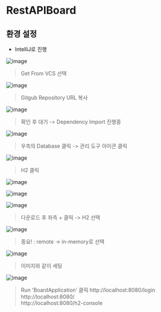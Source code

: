 # RestAPIBoard
## 환경 설정

- IntelliJ로 진행

![image](https://user-images.githubusercontent.com/66704969/111261431-d3503500-8665-11eb-81e8-c1064754c479.png)
> Get From VCS 선택

![image](https://user-images.githubusercontent.com/66704969/111261682-3346db80-8666-11eb-8067-4820d9e0cc94.png)
> Gitgub Repository URL 복사

![image](https://user-images.githubusercontent.com/66704969/111261885-81f47580-8666-11eb-9811-f52ab4aec321.png)
> 확인 후 대기 -> Dependency Import 진행중

![image](https://user-images.githubusercontent.com/66704969/111262302-6178eb00-8667-11eb-8d0a-a58eb4fb0d62.png)
> 우측의 Database 클릭 -> 관리 도구 아이콘 클릭

![image](https://user-images.githubusercontent.com/66704969/111262404-9422e380-8667-11eb-8f7c-98f5f41bd33c.png)
> H2 클릭
 
![image](https://user-images.githubusercontent.com/66704969/111262472-a8ff7700-8667-11eb-84e8-40e71d7d7e58.png)

![image](https://user-images.githubusercontent.com/66704969/111262535-bddc0a80-8667-11eb-8b07-11e69883b697.png)

![image](https://user-images.githubusercontent.com/66704969/111262579-d0eeda80-8667-11eb-9554-0a3e0f9bb841.png)
> 다운로드 후 좌측 + 클릭 -> H2 선택

![image](https://user-images.githubusercontent.com/66704969/111262726-0e536800-8668-11eb-99e5-928417870e5d.png)
> 중요! : remote -> in-memory로 선택
 
![image](https://user-images.githubusercontent.com/66704969/111262835-3e027000-8668-11eb-9c19-17c11ad7146e.png)
> 이미지와 같이 세팅
 
![image](https://user-images.githubusercontent.com/66704969/111262965-773ae000-8668-11eb-98a0-d6ee219c3d61.png)
> Run 'BoardApplication' 클릭
> http://localhost:8080/login  
> http://localhost:8080/  
> http://localhost:8080/h2-console  
